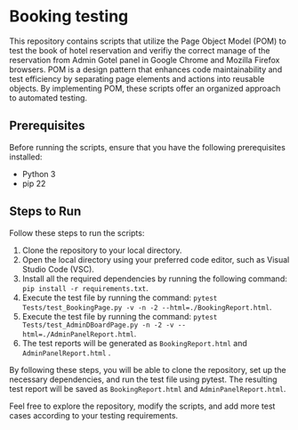 # Booking testing

This repository contains scripts that utilize the Page Object Model (POM) to test the book of hotel reservation and verifiy the correct manage of the reservation from Admin Gotel panel in Google Chrome and Mozilla Firefox browsers. POM is a design pattern that enhances code maintainability and test efficiency by separating page elements and actions into reusable objects. By implementing POM, these scripts offer an organized approach to automated testing.

## Prerequisites

Before running the scripts, ensure that you have the following prerequisites installed:

-   Python 3
-   pip 22

## Steps to Run

Follow these steps to run the scripts:

1.  Clone the repository to your local directory.
2.  Open the local directory using your preferred code editor, such as Visual Studio Code (VSC).
3.  Install all the required dependencies by running the following command:  `pip install -r requirements.txt`.
4.  Execute the test file by running the command:  `pytest Tests/test_BookingPage.py -v -n -2 --html=./BookingReport.html`.
5. Execute the test file by running the command:  `pytest Tests/test_AdminDBoardPage.py -n -2 -v --html=./AdminPanelReport.html`.
6.  The test reports will be generated as  `BookingReport.html` and `AdminPanelReport.html` .

By following these steps, you will be able to clone the repository, set up the necessary dependencies, and run the test file using pytest. The resulting test report will be saved as  `BookingReport.html` and `AdminPanelReport.html`.

Feel free to explore the repository, modify the scripts, and add more test cases according to your testing requirements.
